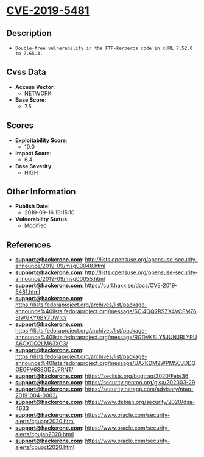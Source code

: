 
# [CVE-2019-5481](https://cve.mitre.org/cgi-bin/cvename.cgi?name=CVE-2019-5481)

## Description

- `Double-free vulnerability in the FTP-kerberos code in cURL 7.52.0 to 7.65.3.`

## Cvss Data

- **Access Vector**:
  - NETWORK
- **Base Score**:
  - 7.5

## Scores

- **Exploitability Score**:
  - 10.0
- **Impact Score**:
  - 6.4
- **Base Severity**:
  - HIGH

## Other Information

- **Publish Date**:
  - 2019-09-16 19:15:10
- **Vulnerability Status**:
  - Modified

## References

- **support@hackerone.com**: http://lists.opensuse.org/opensuse-security-announce/2019-09/msg00048.html
- **support@hackerone.com**: http://lists.opensuse.org/opensuse-security-announce/2019-09/msg00055.html
- **support@hackerone.com**: https://curl.haxx.se/docs/CVE-2019-5481.html
- **support@hackerone.com**: https://lists.fedoraproject.org/archives/list/package-announce%40lists.fedoraproject.org/message/6CI4QQ2RSZX4VCFM76SIWGKY6BY7UWIC/
- **support@hackerone.com**: https://lists.fedoraproject.org/archives/list/package-announce%40lists.fedoraproject.org/message/RGDVKSLY5JUNJRLYRUA6CXGQ2LM63XC3/
- **support@hackerone.com**: https://lists.fedoraproject.org/archives/list/package-announce%40lists.fedoraproject.org/message/UA7KDM2WPM5CJDDGOEGFV6SSGD2J7RNT/
- **support@hackerone.com**: https://seclists.org/bugtraq/2020/Feb/36
- **support@hackerone.com**: https://security.gentoo.org/glsa/202003-29
- **support@hackerone.com**: https://security.netapp.com/advisory/ntap-20191004-0003/
- **support@hackerone.com**: https://www.debian.org/security/2020/dsa-4633
- **support@hackerone.com**: https://www.oracle.com/security-alerts/cpuapr2020.html
- **support@hackerone.com**: https://www.oracle.com/security-alerts/cpujan2020.html
- **support@hackerone.com**: https://www.oracle.com/security-alerts/cpuoct2020.html
